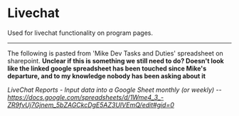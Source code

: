 # Livechat

Used for livechat functionality on program pages.


----------------------------------------------------------
The following is pasted from 'Mike Dev Tasks and Duties' spreadsheet on sharepoint. **Unclear if this is something we still need to do? Doesn't look like the linked google spreadsheet has been touched since Mike's departure, and to my knowledge nobody has been asking about it**

*LiveChat Reports - Input data into a Google Sheet monthly (or weekly) -- https://docs.google.com/spreadsheets/d/1Wme4_3_-ZR9fvUj7Gjnem_5bZAGCkcDgE5AZ3UIVEmQ/edit#gid=0*
